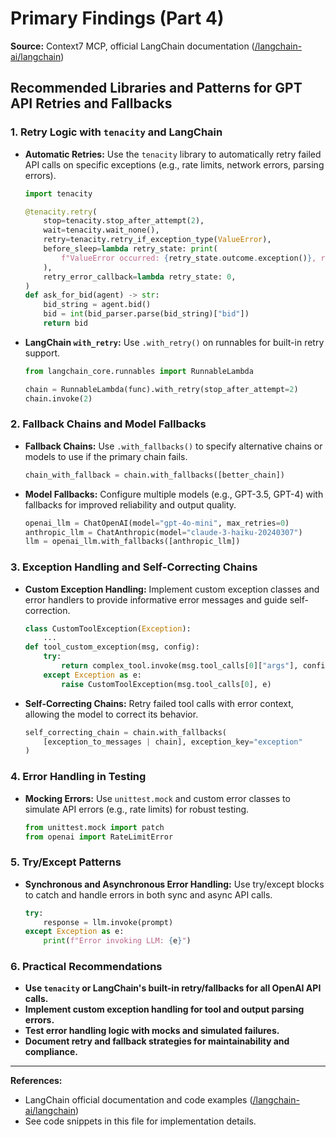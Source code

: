 # Primary Findings (Part 4)
**Source:** Context7 MCP, official LangChain documentation ([/langchain-ai/langchain](https://github.com/langchain-ai/langchain))

## Recommended Libraries and Patterns for GPT API Retries and Fallbacks

### 1. Retry Logic with `tenacity` and LangChain

- **Automatic Retries:** Use the `tenacity` library to automatically retry failed API calls on specific exceptions (e.g., rate limits, network errors, parsing errors).
  ```python
  import tenacity

  @tenacity.retry(
      stop=tenacity.stop_after_attempt(2),
      wait=tenacity.wait_none(),
      retry=tenacity.retry_if_exception_type(ValueError),
      before_sleep=lambda retry_state: print(
          f"ValueError occurred: {retry_state.outcome.exception()}, retrying..."
      ),
      retry_error_callback=lambda retry_state: 0,
  )
  def ask_for_bid(agent) -> str:
      bid_string = agent.bid()
      bid = int(bid_parser.parse(bid_string)["bid"])
      return bid
  ```

- **LangChain `with_retry`:** Use `.with_retry()` on runnables for built-in retry support.
  ```python
  from langchain_core.runnables import RunnableLambda

  chain = RunnableLambda(func).with_retry(stop_after_attempt=2)
  chain.invoke(2)
  ```

### 2. Fallback Chains and Model Fallbacks

- **Fallback Chains:** Use `.with_fallbacks()` to specify alternative chains or models to use if the primary chain fails.
  ```python
  chain_with_fallback = chain.with_fallbacks([better_chain])
  ```

- **Model Fallbacks:** Configure multiple models (e.g., GPT-3.5, GPT-4) with fallbacks for improved reliability and output quality.
  ```python
  openai_llm = ChatOpenAI(model="gpt-4o-mini", max_retries=0)
  anthropic_llm = ChatAnthropic(model="claude-3-haiku-20240307")
  llm = openai_llm.with_fallbacks([anthropic_llm])
  ```

### 3. Exception Handling and Self-Correcting Chains

- **Custom Exception Handling:** Implement custom exception classes and error handlers to provide informative error messages and guide self-correction.
  ```python
  class CustomToolException(Exception):
      ...
  def tool_custom_exception(msg, config):
      try:
          return complex_tool.invoke(msg.tool_calls[0]["args"], config=config)
      except Exception as e:
          raise CustomToolException(msg.tool_calls[0], e)
  ```

- **Self-Correcting Chains:** Retry failed tool calls with error context, allowing the model to correct its behavior.
  ```python
  self_correcting_chain = chain.with_fallbacks(
      [exception_to_messages | chain], exception_key="exception"
  )
  ```

### 4. Error Handling in Testing

- **Mocking Errors:** Use `unittest.mock` and custom error classes to simulate API errors (e.g., rate limits) for robust testing.
  ```python
  from unittest.mock import patch
  from openai import RateLimitError
  ```

### 5. Try/Except Patterns

- **Synchronous and Asynchronous Error Handling:** Use try/except blocks to catch and handle errors in both sync and async API calls.
  ```python
  try:
      response = llm.invoke(prompt)
  except Exception as e:
      print(f"Error invoking LLM: {e}")
  ```

### 6. Practical Recommendations

- **Use `tenacity` or LangChain's built-in retry/fallbacks for all OpenAI API calls.**
- **Implement custom exception handling for tool and output parsing errors.**
- **Test error handling logic with mocks and simulated failures.**
- **Document retry and fallback strategies for maintainability and compliance.**

---

**References:**
- LangChain official documentation and code examples ([/langchain-ai/langchain](https://github.com/langchain-ai/langchain))
- See code snippets in this file for implementation details.